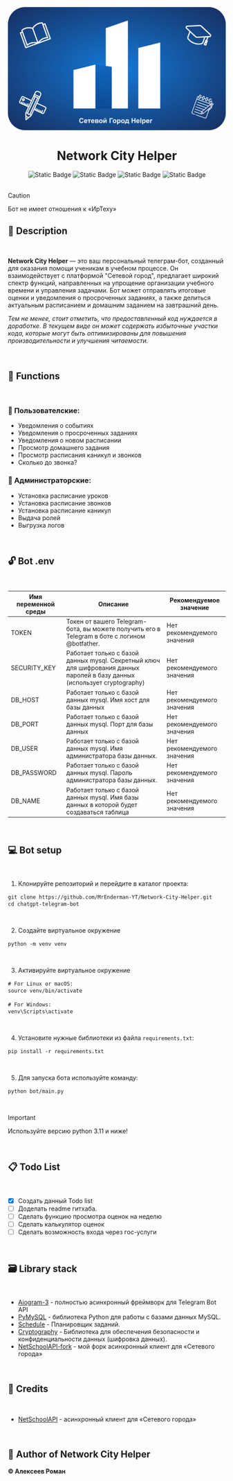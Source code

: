 <div align="center">
<img src="source/data/images/banner standart github.png">

<h1>Network City Helper</h1>

<img alt="Static Badge" src="https://img.shields.io/badge/tag-v1.0.0-blue?logo=codenewbie&logoColor=007EC6">

<img alt="Static Badge" src="https://img.shields.io/badge/python-v3.11.9-yellow?logo=python&logoColor=FBDE02&labelColor=gray&color=FFE100">
<img alt="Static Badge" src="https://img.shields.io/badge/bot-Network%20City%20Helper-12C427?logo=dependabot&logoColor=12C427">
<img alt="Static Badge" src="https://img.shields.io/badge/license-MIT-12C4C4?style=flat&logo=gitbook&logoColor=12C4C4">

</div>
⠀

> [!CAUTION]
> Бот не имеет отношения к «ИрТеху»
⠀
## 📌 Description
⠀

**Network City Helper** — это ваш персональный телеграм-бот, созданный для оказания помощи ученикам в учебном процессе. Он взаимодействует с платформой "Сетевой город", предлагает широкий спектр функций, направленных на упрощение организации учебного времени и управления задачами. Бот может отправлять итоговые оценки и уведомления о просроченных заданиях, а также делиться актуальным расписанием и домашним заданием на завтрашний день.

_Тем не менее, стоит отметить, что предоставленный код нуждается в доработке. В текущем виде он может содержать избыточные участки кода, которые могут быть оптимизированы для повышения производительности и улучшения читаемости._

⠀
## 🔨 Functions
⠀

### 📗 Пользователские:
* Уведомления о событиях 
* Уведомления о просроченных заданиях 
* Уведомления о новом расписании 
* Просмотр домашнего задания 
* Просмотр расписания каникул и звонков 
* Сколько до звонка?

### 📕 Администраторские:
* Установка расписание уроков
* Установка расписание звонков
* Установка расписание каникул
* Выдача ролей
* Выгрузка логов

⠀
## 🔓 Bot .env
⠀

| Имя переменной среды      | Описание                                                     | Рекомендуемое значение                                                     |
|---------------------------|-----------------------------------------------------------------------------------------------------------------------------------------------------------------------------------------------------------------------------------------------------------------------------------------------------------------------------|---------------------------------------------------------------------|
| TOKEN                     | Токен от вашего Telegram-бота, вы можете получить его в Telegram в боте с логином @botfather.                                                                                                                                                                                                                               | Нет рекомендуемого значения                                         |
| SECURITY_KEY              | Работает только с базой данных mysql. Секретный ключ для шифрования данных паролей в базу данных (использует cryptography)                                                                                                                                                                                                  | Нет рекомендуемого значения                                         |
| DB_HOST                   | Работает только с базой данных mysql. Имя хост для базы данных                                                                                                                                                                                                                                                              | Нет рекомендуемого значения                                         |
| DB_PORT                   | Работает только с базой  данных mysql. Порт для базы данных                                                                                                                                                                                                                                                                 | Нет рекомендуемого значения                                         |
| DB_USER                   | Работает только с базой данных mysql. Имя администратора базы данных.                                                                                                                                                                                                                                                       | Нет рекомендуемого значения                                         |
| DB_PASSWORD               | Работает только с базой данных mysql. Пароль администратора базы данных.                                                                                                                                                                                                                                                    | Нет рекомендуемого значения                                         |
| DB_NAME                   | Работает только с базой данных mysql. Имя базы данных в которой будет создаваться таблица                                                                                                                                                                                                                                   | Нет рекомендуемого значения                                         |


⠀
## 💻 Bot setup
⠀

1. Клонируйте репозиторий и перейдите в каталог проекта:

```shell
git clone https://github.com/MrEnderman-YT/Network-City-Helper.git
cd chatgpt-telegram-bot
```
⠀

2. Создайте виртуальное окружение

```shell
python -m venv venv
```
⠀

3. Активируйте виртуальное окружение

```shell
# For Linux or macOS:
source venv/bin/activate

# For Windows:
venv\Scripts\activate
```
⠀

4. Установите нужные библиотеки из файла `requirements.txt`:

```shell
pip install -r requirements.txt
```
⠀

5. Для запуска бота используйте команду:

```
python bot/main.py
```
⠀

> [!IMPORTANT]
> Используйте версию python 3.11 и ниже!
> 
⠀
## 📋 Todo List
⠀

- [x] Создать данный Todo list
- [ ] Доделать readme гитхаба.
- [ ] Сделать функцию просмотра оценок на неделю
- [ ] Сделать калькулятор оценок
- [ ] Сделать возможность входа через гос-услуги

⠀
## 🗃️ Library stack
⠀

* [Aiogram-3](https://github.com/aiogram/aiogram) - полностью асинхронный фреймворк для Telegram Bot API
* [PyMySQL](https://pypi.org/project/aiogram/) - библиотека Python для работы с базами данных MySQL.
* [Schedule](https://pypi.org/project/schedule/) - Планировщик заданий.
* [Cryptography](https://pypi.org/project/cryptography/) - Библиотека для обеспечения безопасности и конфиденциальности данных (шифровка данных).
* [NetSchoolAPI-fork](https://github.com/MrEnderman-YT/netschoolapi) - мой форк асинхронный клиент для «Сетевого города»

⠀
## 💼 Credits
⠀

* [NetSchoolAPI](https://github.com/nm17/netschoolapi) - асинхронный клиент для «Сетевого города»

⠀
## 👤 Author of Network City Helper
**© Алексеев Роман**
